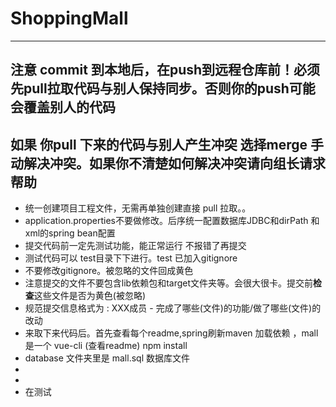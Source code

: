 # ShoppingMall
---
## 注意 commit 到本地后，在push到远程仓库前！必须先pull拉取代码与别人保持同步。否则你的push可能会覆盖别人的代码
## 如果 你pull 下来的代码与别人产生冲突 选择merge 手动解决冲突。如果你不清楚如何解决冲突请向组长请求帮助
- 统一创建项目工程文件，无需再单独创建直接 pull 拉取。。
- application.properties不要做修改。后序统一配置数据库JDBC和dirPath 和 xml的spring bean配置
- 提交代码前一定先测试功能，能正常运行 不报错了再提交 
- 测试代码可以 test目录下下进行。test 已加入gitignore
- 不要修改gitignore。被忽略的文件回成黄色
- 注意提交的文件不要包含lib依赖包和target文件夹等。会很大很卡。提交前**检查**这些文件是否为黄色(被忽略)
- 规范提交信息格式为 : XXX成员 - 完成了哪些(文件)的功能/做了哪些(文件)的改动 
- 来取下来代码后。首先查看每个readme,spring刷新maven 加载依赖 ，mall是一个 vue-cli (查看readme) npm install 
- database 文件夹里是 mall.sql 数据库文件
- 
-
- 在测试


